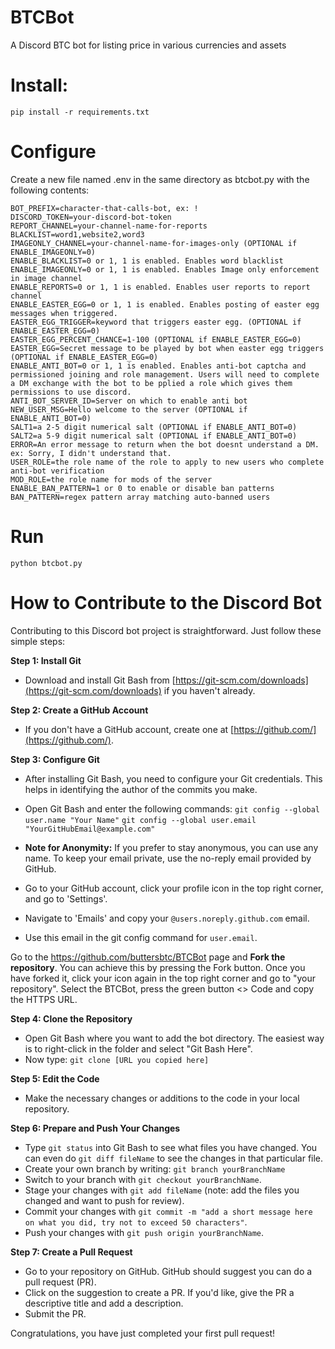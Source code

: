 # BTCBot
A Discord BTC bot for listing price in various currencies and assets

# Install:

```pip install -r requirements.txt```

# Configure

Create a new file named .env in the same directory as btcbot.py with the following contents:
```
BOT_PREFIX=character-that-calls-bot, ex: !
DISCORD_TOKEN=your-discord-bot-token
REPORT_CHANNEL=your-channel-name-for-reports
BLACKLIST=word1,website2,word3
IMAGEONLY_CHANNEL=your-channel-name-for-images-only (OPTIONAL if ENABLE_IMAGEONLY=0)
ENABLE_BLACKLIST=0 or 1, 1 is enabled. Enables word blacklist
ENABLE_IMAGEONLY=0 or 1, 1 is enabled. Enables Image only enforcement in image channel
ENABLE_REPORTS=0 or 1, 1 is enabled. Enables user reports to report channel
ENABLE_EASTER_EGG=0 or 1, 1 is enabled. Enables posting of easter egg messages when triggered.
EASTER_EGG_TRIGGER=keyword that triggers easter egg. (OPTIONAL if ENABLE_EASTER_EGG=0)
EASTER_EGG_PERCENT_CHANCE=1-100 (OPTIONAL if ENABLE_EASTER_EGG=0)
EASTER_EGG=Secret message to be played by bot when easter egg triggers (OPTIONAL if ENABLE_EASTER_EGG=0)
ENABLE_ANTI_BOT=0 or 1, 1 is enabled. Enables anti-bot captcha and permissioned joining and role management. Users will need to complete a DM exchange with the bot to be pplied a role which gives them permissions to use discord.
ANTI_BOT_SERVER_ID=Server on which to enable anti bot
NEW_USER_MSG=Hello welcome to the server (OPTIONAL if ENABLE_ANTI_BOT=0)
SALT1=a 2-5 digit numerical salt (OPTIONAL if ENABLE_ANTI_BOT=0)
SALT2=a 5-9 digit numerical salt (OPTIONAL if ENABLE_ANTI_BOT=0)
ERROR=An error message to return when the bot doesnt understand a DM. ex: Sorry, I didn't understand that.
USER_ROLE=the role name of the role to apply to new users who complete anti-bot verification
MOD_ROLE=the role name for mods of the server
ENABLE_BAN_PATTERN=1 or 0 to enable or disable ban patterns
BAN_PATTERN=regex pattern array matching auto-banned users
```

# Run
```python btcbot.py```

# How to Contribute to the Discord Bot

Contributing to this Discord bot project is straightforward. Just follow these simple steps:

**Step 1: Install Git**
- Download and install Git Bash from [https://git-scm.com/downloads](https://git-scm.com/downloads) if you haven't already.

**Step 2: Create a GitHub Account**
- If you don't have a GitHub account, create one at [https://github.com/](https://github.com/).

**Step 3: Configure Git**
- After installing Git Bash, you need to configure your Git credentials. This helps in identifying the author of the commits you make.
- Open Git Bash and enter the following commands:
`git config --global user.name "Your Name"`
`git config --global user.email "YourGitHubEmail@example.com"`

- **Note for Anonymity:** If you prefer to stay anonymous, you can use any name. To keep your email private, use the no-reply email provided by GitHub.
- Go to your GitHub account, click your profile icon in the top right corner, and go to 'Settings'.
- Navigate to 'Emails' and copy your `@users.noreply.github.com` email.
- Use this email in the git config command for `user.email`.


Go to the https://github.com/buttersbtc/BTCBot page and **Fork the repository**. You can achieve this by pressing the Fork button. Once you have forked it, click your icon again in the top right corner and go to "your repository". Select the BTCBot, press the green button <> Code and copy the HTTPS URL.

**Step 4: Clone the Repository**
- Open Git Bash where you want to add the bot directory. The easiest way is to right-click in the folder and select "Git Bash Here".
- Now type: `git clone [URL you copied here]`

**Step 5: Edit the Code**
- Make the necessary changes or additions to the code in your local repository.

**Step 6: Prepare and Push Your Changes**
- Type `git status` into Git Bash to see what files you have changed. You can even do `git diff fileName` to see the changes in that particular file.
- Create your own branch by writing: `git branch yourBranchName`
- Switch to your branch with `git checkout yourBranchName`.
- Stage your changes with `git add fileName` (note: add the files you changed and want to push for review).
- Commit your changes with `git commit -m "add a short message here on what you did, try not to exceed 50 characters"`.
- Push your changes with `git push origin yourBranchName`.

**Step 7: Create a Pull Request**
- Go to your repository on GitHub. GitHub should suggest you can do a pull request (PR).
- Click on the suggestion to create a PR. If you'd like, give the PR a descriptive title and add a description.
- Submit the PR.

Congratulations, you have just completed your first pull request!